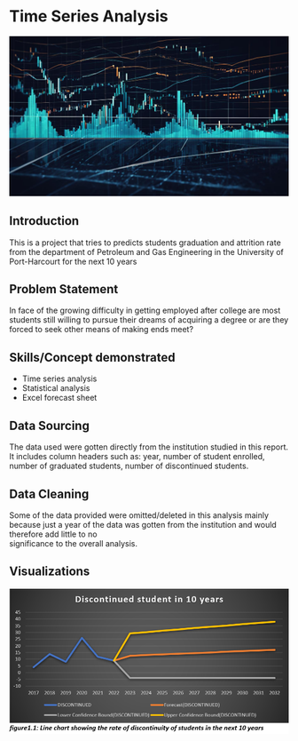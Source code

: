 # Time Series Analysis

![](Financial-Time-Series-Analysis.jpg)

## Introduction

This is a project that tries to predicts students graduation and attrition rate from the department of Petroleum and Gas Engineering  in the University of Port-Harcourt  for the next 10 years

## Problem Statement

 In face of the growing difficulty in getting employed after college are most students still willing to pursue their dreams of acquiring a degree or are they forced to seek other means of making ends meet?

## Skills/Concept demonstrated

-	Time series analysis 
-	Statistical analysis
-	Excel forecast sheet

## Data Sourcing
  
   The data used were gotten directly from the  institution studied in this report. It includes column headers such as: year, number of student enrolled, number of graduated students,       number of discontinued students.

  ## Data Cleaning 

   Some of the data provided were omitted/deleted in this analysis mainly because just a year of the data was gotten from the institution and would therefore add little to no         
   significance to the overall analysis.

  ## Visualizations 

  ![](Discont_uniport.png)
